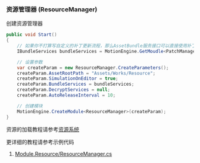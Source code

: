 ### 资源管理器 (ResourceManager)

创建资源管理器
```C#
public void Start()
{
	// 如果你不打算写自定义的补丁更新流程，那么AssetBundle服务接口可以直接使用补丁管理器
	IBundleServices bundleServices = MotionEngine.GetMoudle<PatchManager>();

	// 设置参数
	var createParam = new ResourceManager.CreateParameters();
	createParam.AssetRootPath = "Assets/Works/Resource";
	createParam.SimulationOnEditor = true;
	createParam.BundleServices = bundleServices;
	createParam.DecryptServices = null;
	createParam.AutoReleaseInterval = 10;

	// 创建模块
	MotionEngine.CreateModule<ResourceManager>(createParam);
}
```

资源的加载教程请参考[资源系统](https://github.com/gmhevinci/MotionFramework/blob/master/Docs/Engine.Resource.md)

更详细的教程请参考示例代码
1. [Module.Resource/ResourceManager.cs](https://github.com/gmhevinci/MotionFramework/blob/master/Assets/MotionFramework/Scripts/Runtime/Module/Module.Resource/ResourceManager.cs)
